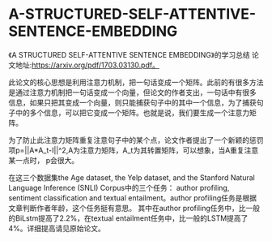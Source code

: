 # A-STRUCTURED-SELF-ATTENTIVE-SENTENCE-EMBEDDING
《A STRUCTURED SELF-ATTENTIVE SENTENCE EMBEDDING》的学习总结
论文地址:https://arxiv.org/pdf/1703.03130.pdf。

此论文的核心思想是利用注意力机制，把一句话变成一个矩阵。此前的有很多方法是通过注意力机制把一句话变成一个向量，但论文的作者支出，一句话中有很多
信息，如果只把其变成一个向量，则只能捕获句子中的其中一个信息，为了捕获句子中的多个信息，可以把它变成一个矩阵。也就是说，我们要生成一个注意力矩阵。

为了防止此注意力矩阵重复注意句子中的某个点，论文作者提出了一个新颖的惩罚项p=||A*A_t-I||^2,A为注意力矩阵，A_t为其转置矩阵，可以想象，当A重复注意某一点时，
p会很大。

在这三个数据集the Age dataset, the Yelp dataset, and the Stanford Natural Language Inference (SNLI) Corpus中的三个任务：
author profiling, sentiment classification and textual entailment。author profiling任务是根据文章判断作者年龄，这个任务挺有意思。
其中在author profiling任务中，比一般的BiLstm提高了2.2%，在textual entailment任务中，比一般的LSTM提高了4%。详细提高请见原始论文。
